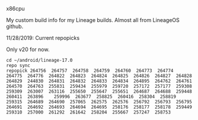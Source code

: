 

x86cpu

My custom build info for my Lineage builds.   Almost all from LineageOS github.


11/28/2019: Current repopicks

Only v20 for now.

```
cd ~/android/lineage-17.0
repo sync
repopick 264756  264757  264758  264759  264760  264773  264774  264775  264776  264822  264823  264824  264825  264826  264827  264828  264829  244830  264831  264832  264833  264834  264895  264762  264761  264570  264763  255831  259434  255979  259720  257172  257177  259308  259309  263007  263116  255650  255647  255651  264687  264688  259448  260411  263896    259996  263677  258825  260416  258304  258819  259315  264689  264690  257065  262575  262576  256792  256793  256795  264691  264692  264693  264694  264695  258176  258177  258178  259449  259310  257000  261292  261642  258204  255667  257247  258753
```
